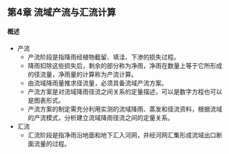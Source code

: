 ##  第4章 流域产流与汇流计算
#### 概述
- 产流
	- 产流阶段是指降雨经植物截留、填洼、下渗的损失过程。
	- 降雨扣除这些损失后，剩余的部分称为净雨，净雨在数量上等于它所形成的径流量，净雨量的计算称为产流计算。
	- 由流域降雨量推求径流量，必须具备流域产流方案。
	- 产流方案是对流域降雨径流之间关系的定量描述，可以是数字方程也可以是图表形式。
	- 产流方案的制定需充分利用实测的流域降雨、蒸发和径流资料，根据流域的产流模式，分析建立流域降雨径流之间的定量关系。
- 汇流
	- 汇流阶段是指净雨沿地面和地下汇入河网，并经河网汇集形成流域出口断面流量的过程。